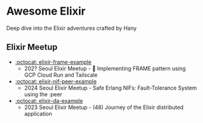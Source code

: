 # Awesome Elixir

Deep dive into the Elixir adventures crafted by Hany

## Elixir Meetup

- [:octocat: elixir-frame-example](https://github.com/rudebono/elixir-frame-example)
  - 202? Seoul Elixir Meetup - 🚧 Implementing FRAME pattern using GCP Cloud Run and Tailscale
- [:octocat: elixir-nif-peer-example](https://github.com/rudebono/elixir-nif-peer-example)
  - 2024 Seoul Elixir Meetup - Safe Erlang NIFs: Fault-Tolerance System using the :peer
- [:octocat: elixir-da-example](https://github.com/rudebono/elixir-da-example)
  - 2023 Seoul Elixir Meetup - (48) Journey of the Elixir distributed application
